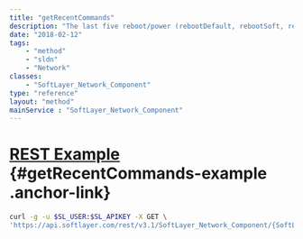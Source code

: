 ```yaml
---
title: "getRecentCommands"
description: "The last five reboot/power (rebootDefault, rebootSoft, rebootHard, powerOn, powerOff and powerCycle) commands issued to the server's remote management card."
date: "2018-02-12"
tags:
    - "method"
    - "sldn"
    - "Network"
classes:
    - "SoftLayer_Network_Component"
type: "reference"
layout: "method"
mainService : "SoftLayer_Network_Component"
---
```


# [REST Example](#getRecentCommands-example) <a href="/article/rest/"><i class="fas fa-question"></i></a> {#getRecentCommands-example .anchor-link} 
```bash
curl -g -u $SL_USER:$SL_APIKEY -X GET \
'https://api.softlayer.com/rest/v3.1/SoftLayer_Network_Component/{SoftLayer_Network_ComponentID}/getRecentCommands'
```
